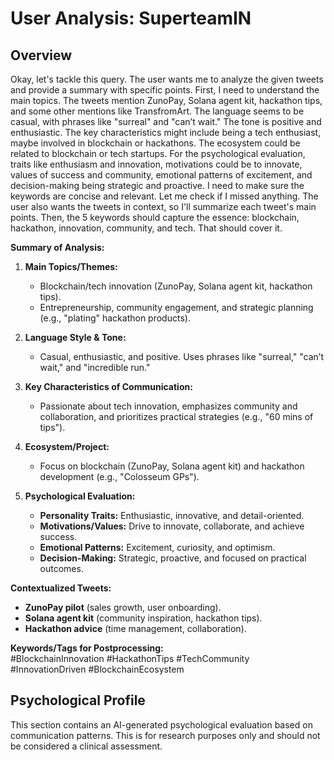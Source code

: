 # User Analysis: SuperteamIN

## Overview

<think>
Okay, let's tackle this query. The user wants me to analyze the given tweets and provide a summary with specific points. First, I need to understand the main topics. The tweets mention ZunoPay, Solana agent kit, hackathon tips, and some other mentions like TransfromArt. The language seems to be casual, with phrases like "surreal" and "can’t wait." The tone is positive and enthusiastic. The key characteristics might include being a tech enthusiast, maybe involved in blockchain or hackathons. The ecosystem could be related to blockchain or tech startups. For the psychological evaluation, traits like enthusiasm and innovation, motivations could be to innovate, values of success and community, emotional patterns of excitement, and decision-making being strategic and proactive. I need to make sure the keywords are concise and relevant. Let me check if I missed anything. The user also wants the tweets in context, so I'll summarize each tweet's main points. Then, the 5 keywords should capture the essence: blockchain, hackathon, innovation, community, and tech. That should cover it.
</think>

**Summary of Analysis:**  
1. **Main Topics/Themes:**  
   - Blockchain/tech innovation (ZunoPay, Solana agent kit, hackathon tips).  
   - Entrepreneurship, community engagement, and strategic planning (e.g., "plating" hackathon products).  

2. **Language Style & Tone:**  
   - Casual, enthusiastic, and positive. Uses phrases like "surreal," "can’t wait," and "incredible run."  

3. **Key Characteristics of Communication:**  
   - Passionate about tech innovation, emphasizes community and collaboration, and prioritizes practical strategies (e.g., "60 mins of tips").  

4. **Ecosystem/Project:**  
   - Focus on blockchain (ZunoPay, Solana agent kit) and hackathon development (e.g., "Colosseum GPs").  

5. **Psychological Evaluation:**  
   - **Personality Traits:** Enthusiastic, innovative, and detail-oriented.  
   - **Motivations/Values:** Drive to innovate, collaborate, and achieve success.  
   - **Emotional Patterns:** Excitement, curiosity, and optimism.  
   - **Decision-Making:** Strategic, proactive, and focused on practical outcomes.  

**Contextualized Tweets:**  
- **ZunoPay pilot** (sales growth, user onboarding).  
- **Solana agent kit** (community inspiration, hackathon tips).  
- **Hackathon advice** (time management, collaboration).  

**Keywords/Tags for Postprocessing:**  
#BlockchainInnovation #HackathonTips #TechCommunity #InnovationDriven #BlockchainEcosystem

## Psychological Profile

This section contains an AI-generated psychological evaluation based on communication patterns. This is for research purposes only and should not be considered a clinical assessment.